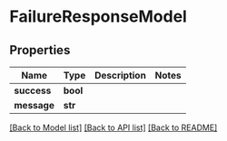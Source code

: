 # FailureResponseModel

## Properties
Name | Type | Description | Notes
------------ | ------------- | ------------- | -------------
**success** | **bool** |  | 
**message** | **str** |  | 

[[Back to Model list]](../README.md#documentation-for-models) [[Back to API list]](../README.md#documentation-for-api-endpoints) [[Back to README]](../README.md)


